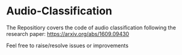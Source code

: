 # Audio-Classification

The Repositiory covers the code of audio classification following the research paper: https://arxiv.org/abs/1609.09430

Feel free to raise/resolve issues or improvements

